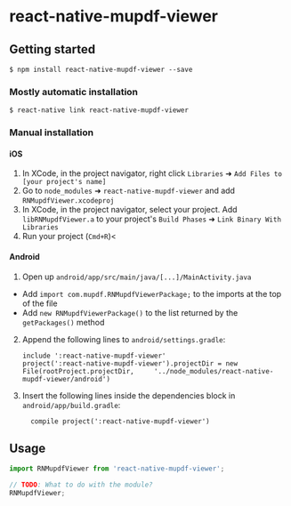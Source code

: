 
# react-native-mupdf-viewer

## Getting started

`$ npm install react-native-mupdf-viewer --save`

### Mostly automatic installation

`$ react-native link react-native-mupdf-viewer`

### Manual installation


#### iOS

1. In XCode, in the project navigator, right click `Libraries` ➜ `Add Files to [your project's name]`
2. Go to `node_modules` ➜ `react-native-mupdf-viewer` and add `RNMupdfViewer.xcodeproj`
3. In XCode, in the project navigator, select your project. Add `libRNMupdfViewer.a` to your project's `Build Phases` ➜ `Link Binary With Libraries`
4. Run your project (`Cmd+R`)<

#### Android

1. Open up `android/app/src/main/java/[...]/MainActivity.java`
  - Add `import com.mupdf.RNMupdfViewerPackage;` to the imports at the top of the file
  - Add `new RNMupdfViewerPackage()` to the list returned by the `getPackages()` method
2. Append the following lines to `android/settings.gradle`:
  	```
  	include ':react-native-mupdf-viewer'
  	project(':react-native-mupdf-viewer').projectDir = new File(rootProject.projectDir, 	'../node_modules/react-native-mupdf-viewer/android')
  	```
3. Insert the following lines inside the dependencies block in `android/app/build.gradle`:
  	```
      compile project(':react-native-mupdf-viewer')
  	```


## Usage
```javascript
import RNMupdfViewer from 'react-native-mupdf-viewer';

// TODO: What to do with the module?
RNMupdfViewer;
```
  